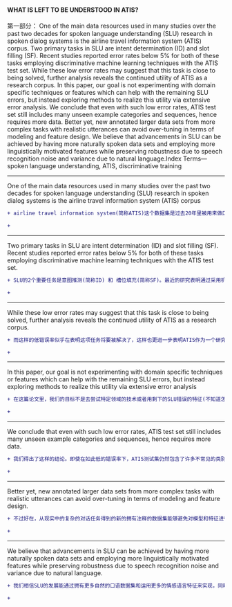 #### WHAT IS LEFT TO BE UNDERSTOOD IN ATIS?
第一部分：
One of the main data resources used in many studies over the
past two decades for spoken language understanding (SLU) research
in spoken dialog systems is the airline travel information system
(ATIS) corpus. Two primary tasks in SLU are intent determination
(ID) and slot filling (SF). Recent studies reported error rates below
5% for both of these tasks employing discriminative machine learning
techniques with the ATIS test set. While these low error rates
may suggest that this task is close to being solved, further analysis
reveals the continued utility of ATIS as a research corpus. In this paper,
our goal is not experimenting with domain specific techniques or
features which can help with the remaining SLU errors, but instead
exploring methods to realize this utility via extensive error analysis.
We conclude that even with such low error rates, ATIS test set still
includes many unseen example categories and sequences, hence requires
more data. Better yet, new annotated larger data sets from
more complex tasks with realistic utterances can avoid over-tuning
in terms of modeling and feature design. We believe that advancements
in SLU can be achieved by having more naturally spoken data
sets and employing more linguistically motivated features while preserving
robustness due to speech recognition noise and variance due
to natural language.Index Terms— spoken language understanding, ATIS, discriminative
training


****
One of the main data resources used in many studies over the
past two decades for spoken language understanding (SLU) research
in spoken dialog systems is the airline travel information system
(ATIS) corpus

```diff
+ airline travel information system(简称ATIS)这个数据集是过去20年里被用来做口语识别(简称SLU)研究的主要数据资源库之一。
```
```diff
+
```
****
Two primary tasks in SLU are intent determination
(ID) and slot filling (SF). Recent studies reported error rates below
5% for both of these tasks employing discriminative machine learning
techniques with the ATIS test set.
```diff
+ SLU的2个重要任务是意图推测(简称ID) 和 槽位填充(简称SF)。最近的研究表明通过采用机器学习判别技术，能使得机器在测试ATIS这个数据集时错误率低于5%
```
```diff
+
```

****
While these low error rates
may suggest that this task is close to being solved, further analysis
reveals the continued utility of ATIS as a research corpus.
```diff
+ 而这样的低错误率似乎在表明这项任务将要被解决了，这样也更进一步表明ATIS作为一个研究的数据集是持续有效的。
```
```diff
+
```
****
In this paper,
our goal is not experimenting with domain specific techniques or
features which can help with the remaining SLU errors, but instead
exploring methods to realize this utility via extensive error analysis
```diff
+ 在这篇论文里，我们的目标不是去尝试特定领域的技术或者用剩下的SLU错误的特征(不知道怎么翻译),而是坚持去探索方法通过对错误的广泛分析来意识到功用。
```
```diff
+
```
****
We conclude that even with such low error rates, ATIS test set still
includes many unseen example categories and sequences, hence requires
more data.
```diff
+ 我们得出了这样的结论。即使在如此低的错误率下，ATIS测试集仍然包含了许多不常见的类别和序列的例子，为此要求我们去获取更多的数据。
```
```diff
+
```
****
Better yet, new annotated larger data sets from
more complex tasks with realistic utterances can avoid over-tuning
in terms of modeling and feature design.
```diff
+ 不过好在，从现实中的复杂的对话任务得到的新的拥有注释的数据集能够避免对模型和特征进行过度调整
```
```diff
+
```
****
We believe that advancements
in SLU can be achieved by having more naturally spoken data
sets and employing more linguistically motivated features while preserving
robustness due to speech recognition noise and variance due
to natural language.
```diff
+ 我们相信SLU的发展能通过拥有更多自然的口语数据集和运用更多的情感语言特征来实现，同时保留由语音识别噪音的稳定性和由不同原生语言导致的差异。
```
```diff
+
```